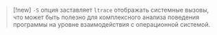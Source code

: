 
> [!new] 
> `-S` опция заставляет `ltrace` отображать системные вызовы, что может быть полезно для комплексного анализа поведения программы на уровне взаимодействия с операционной системой.
